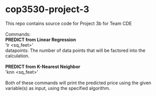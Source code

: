 # cop3530-project-3
This repo contains source code for Project 3b for Team CDE\
\
Commands:\
**PREDICT from Linear Regression**\
'lr <datapoints> <sq_feet>'\
datapoints: The number of data points that will be factored into the calculation.\
\
**PREDICT from K-Nearest Neighbor**\
'knn <datapoints> <sq_feet>'\
\
Both of these commands will print the predicted price using the given variable(s) as input, using the specified algorithm.
